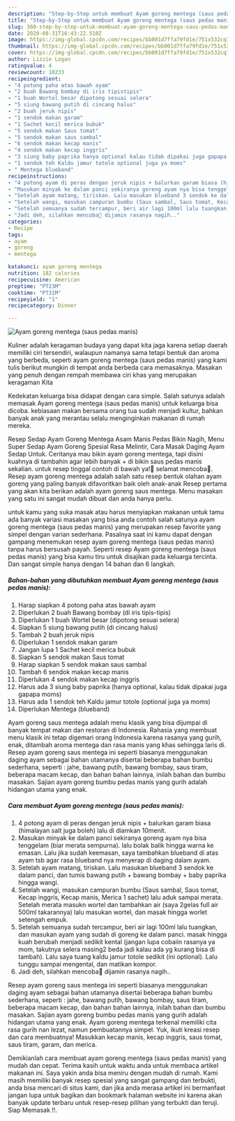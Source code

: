 ```yaml
---
description: "Step-by-Step untuk membuat Ayam goreng mentega (saus pedas manis) Cepat"
title: "Step-by-Step untuk membuat Ayam goreng mentega (saus pedas manis) Cepat"
slug: 360-step-by-step-untuk-membuat-ayam-goreng-mentega-saus-pedas-manis-cepat
date: 2020-08-31T16:43:22.510Z
image: https://img-global.cpcdn.com/recipes/bb001d7ffa79fd1e/751x532cq70/ayam-goreng-mentega-saus-pedas-manis-foto-resep-utama.jpg
thumbnail: https://img-global.cpcdn.com/recipes/bb001d7ffa79fd1e/751x532cq70/ayam-goreng-mentega-saus-pedas-manis-foto-resep-utama.jpg
cover: https://img-global.cpcdn.com/recipes/bb001d7ffa79fd1e/751x532cq70/ayam-goreng-mentega-saus-pedas-manis-foto-resep-utama.jpg
author: Lizzie Logan
ratingvalue: 4
reviewcount: 10233
recipeingredient:
- "4 potong paha atas bawah ayam"
- "2 buah Bawang bombay di iris tipistipis"
- "1 buah Wortel besar dipotong sesuai selera"
- "5 siung bawang putih di cincang halus"
- "2 buah jeruk nipis"
- "1 sendok makan garam"
- "1 Sachet kecil merica bubuk"
- "5 sendok makan Saus tomat"
- "5 sendok makan saus sambal"
- "6 sendok makan kecap manis"
- "4 sendok makan kecap inggris"
- "3 siung baby paprika hanya optional kalau tidak dipakai juga gapapa moms"
- "1 sendok teh Kaldu jamur totole optional juga ya moms"
- " Mentega blueband"
recipeinstructions:
- "4 potong ayam di peras dengan jeruk nipis + balurkan garam biasa (himalayan salt juga boleh) lalu di diamkan 10menit."
- "Masukan minyak ke dalam panci sekiranya goreng ayam nya bisa tenggelam (biar merata sempurna). lalu bolak balik hingga warna ke emasan. Lalu jika sudah keemasan, saya tambahkan blueband di atas ayam tsb agar rasa blueband nya menyerap di daging dalam ayam."
- "Setelah ayam matang, tiriskan. Lalu masukan blueband 3 sendok ke dalam panci, dan tumis bawang putih + bawang bombay + baby paprika hingga wangi."
- "Setelah wangi, masukan campuran bumbu (Saus sambal, Saus tomat, Kecap inggris, Kecap manis, Merica 1 sachet) lalu aduk sampai merata. Setelah merata masukn wortel dan tambahkan air (saya 2gelas full air 500ml takarannya) lalu masukan wortel, dan masak hingga worlet setengah empuk."
- "Setelah semuanya sudah tercampur, beri air lagi 100ml lalu tuangkan, dan masukan ayam yang sudah di goreng ke dalam panci. masak hingga kuah berubah menjadi sedikit kental (jangan lupa cobaiin rasanya ya mom, takutnya selera masing2 beda jadi kalau ada yg kurang bisa di tambah). Lalu saya tuang kaldu jamur totole sedikit (ini optional). Lalu tunggu sampai mengental, dan matikan kompor."
- "Jadi deh, silahkan mencoba🤍 dijamin rasanya nagih.."
categories:
- Recipe
tags:
- ayam
- goreng
- mentega

katakunci: ayam goreng mentega 
nutrition: 182 calories
recipecuisine: American
preptime: "PT23M"
cooktime: "PT31M"
recipeyield: "1"
recipecategory: Dinner

---
```



![Ayam goreng mentega (saus pedas manis)](https://img-global.cpcdn.com/recipes/bb001d7ffa79fd1e/751x532cq70/ayam-goreng-mentega-saus-pedas-manis-foto-resep-utama.jpg)

Kuliner adalah keragaman budaya yang dapat kita jaga karena setiap daerah memiliki ciri tersendiri, walaupun namanya sama tetapi bentuk dan aroma yang berbeda, seperti ayam goreng mentega (saus pedas manis) yang kami tulis berikut mungkin di tempat anda berbeda cara memasaknya. Masakan yang penuh dengan rempah membawa ciri khas yang merupakan keragaman Kita

Kedekatan keluarga bisa didapat dengan cara simple. Salah satunya adalah memasak Ayam goreng mentega (saus pedas manis) untuk keluarga bisa dicoba. kebiasaan makan bersama orang tua sudah menjadi kultur, bahkan banyak anak yang merantau selalu menginginkan makanan di rumah mereka.

Resep Sedap Ayam Goreng Mentega Asam Manis Pedas Bikin Nagih, Menu Super Sedap Ayam Goreng Spesial Rasa Melintir, Cara Masak Daging Ayam Sedap Untuk. Ceritanya mau bikin ayam goreng mentega, tapi disini kuahnya di tambahin agar lebih banyak + di bikin saus pedas manis sekalian. untuk resep tinggal contoh di bawah ya!🤗 selamat mencoba🤍. Resep ayam goreng mentega adalah salah satu resep bentuk olahan ayam goreng yang paling banyak difavoritkan baik oleh anak-anak Resep pertama yang akan kita berikan adalah ayam goreng saus mentega. Menu masakan yang satu ini sangat mudah dibuat dan anda hanya perlu.

untuk kamu yang suka masak atau harus menyiapkan makanan untuk tamu ada banyak variasi masakan yang bisa anda contoh salah satunya ayam goreng mentega (saus pedas manis) yang merupakan resep favorite yang simpel dengan varian sederhana. Pasalnya saat ini kamu dapat dengan gampang menemukan resep ayam goreng mentega (saus pedas manis) tanpa harus bersusah payah.
Seperti resep Ayam goreng mentega (saus pedas manis) yang bisa kamu tiru untuk disajikan pada keluarga tercinta. Dan sangat simple hanya dengan 14 bahan dan 6 langkah.


<!--inarticleads1-->

##### Bahan-bahan yang dibutuhkan membuat Ayam goreng mentega (saus pedas manis):

1. Harap siapkan 4 potong paha atas bawah ayam
1. Diperlukan 2 buah Bawang bombay (di iris tipis-tipis)
1. Diperlukan 1 buah Wortel besar (dipotong sesuai selera)
1. Siapkan 5 siung bawang putih (di cincang halus)
1. Tambah 2 buah jeruk nipis
1. Diperlukan 1 sendok makan garam
1. Jangan lupa 1 Sachet kecil merica bubuk
1. Siapkan 5 sendok makan Saus tomat
1. Harap siapkan 5 sendok makan saus sambal
1. Tambah 6 sendok makan kecap manis
1. Diperlukan 4 sendok makan kecap inggris
1. Harus ada 3 siung baby paprika (hanya optional, kalau tidak dipakai juga gapapa moms)
1. Harus ada 1 sendok teh Kaldu jamur totole (optional juga ya moms)
1. Diperlukan  Mentega (blueband)


Ayam goreng saus mentega adalah menu klasik yang bisa dijumpai di banyak tempat makan dan restoran di Indonesia. Rahasia yang membuat menu klasik ini tetap digemari orang Indonesia karena rasanya yang gurih, enak, ditambah aroma mentega dan rasa manis yang khas sehingga laris di. Resep ayam goreng saus mentega ini seperti biasanya menggunakan daging ayam sebagai bahan utamanya disertai beberapa bahan bumbu sederhana, seperti : jahe, bawang putih, bawang bombay, saus tiram, beberapa macam kecap, dan bahan bahan lainnya, inilah bahan dan bumbu masakan. Sajian ayam goreng bumbu pedas manis yang gurih adalah hidangan utama yang enak. 

<!--inarticleads2-->

##### Cara membuat  Ayam goreng mentega (saus pedas manis):

1. 4 potong ayam di peras dengan jeruk nipis + balurkan garam biasa (himalayan salt juga boleh) lalu di diamkan 10menit.
1. Masukan minyak ke dalam panci sekiranya goreng ayam nya bisa tenggelam (biar merata sempurna). lalu bolak balik hingga warna ke emasan. Lalu jika sudah keemasan, saya tambahkan blueband di atas ayam tsb agar rasa blueband nya menyerap di daging dalam ayam.
1. Setelah ayam matang, tiriskan. Lalu masukan blueband 3 sendok ke dalam panci, dan tumis bawang putih + bawang bombay + baby paprika hingga wangi.
1. Setelah wangi, masukan campuran bumbu (Saus sambal, Saus tomat, Kecap inggris, Kecap manis, Merica 1 sachet) lalu aduk sampai merata. Setelah merata masukn wortel dan tambahkan air (saya 2gelas full air 500ml takarannya) lalu masukan wortel, dan masak hingga worlet setengah empuk.
1. Setelah semuanya sudah tercampur, beri air lagi 100ml lalu tuangkan, dan masukan ayam yang sudah di goreng ke dalam panci. masak hingga kuah berubah menjadi sedikit kental (jangan lupa cobaiin rasanya ya mom, takutnya selera masing2 beda jadi kalau ada yg kurang bisa di tambah). Lalu saya tuang kaldu jamur totole sedikit (ini optional). Lalu tunggu sampai mengental, dan matikan kompor.
1. Jadi deh, silahkan mencoba🤍 dijamin rasanya nagih..


Resep ayam goreng saus mentega ini seperti biasanya menggunakan daging ayam sebagai bahan utamanya disertai beberapa bahan bumbu sederhana, seperti : jahe, bawang putih, bawang bombay, saus tiram, beberapa macam kecap, dan bahan bahan lainnya, inilah bahan dan bumbu masakan. Sajian ayam goreng bumbu pedas manis yang gurih adalah hidangan utama yang enak. Ayam goreng mentega terkenal memiliki cita rasa gurih nan lezat, namun pembuatannya simpel. Yuk, ikuti kreasi resep dan cara membuatnya! Masukkan kecap manis, kecap inggris, saus tomat, saus tiram, garam, dan merica. 

Demikianlah cara membuat ayam goreng mentega (saus pedas manis) yang mudah dan cepat. Terima kasih untuk waktu anda untuk membaca artikel makanan ini. Saya yakin anda bisa meniru dengan mudah di rumah. Kami masih memiliki banyak resep spesial yang sangat gampang dan terbukti, anda bisa mencari di situs kami, dan jika anda merasa artikel ini bermanfaat jangan lupa untuk bagikan dan bookmark halaman website ini karena akan banyak update terbaru untuk resep-resep pilihan yang terbukti dan teruji. Siap Memasak !!. 
